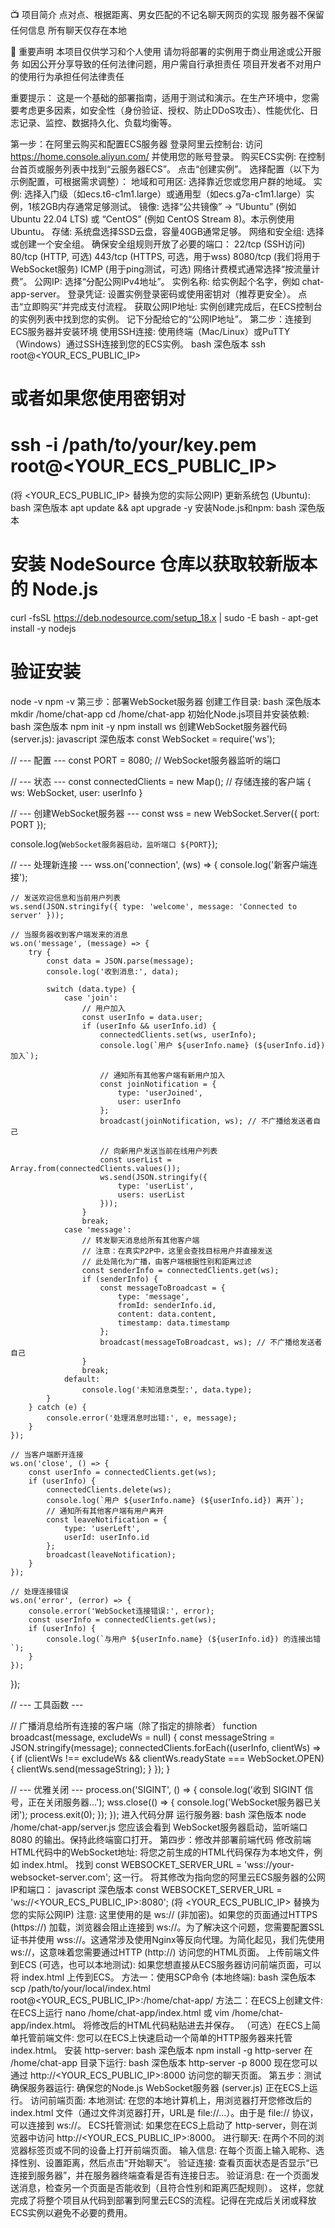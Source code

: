 📺 项目简介
点对点、根据距离、男女匹配的不记名聊天网页的实现
服务器不保留任何信息
所有聊天仅存在本地



🚨 重要声明
本项目仅供学习和个人使用
请勿将部署的实例用于商业用途或公开服务
如因公开分享导致的任何法律问题，用户需自行承担责任
项目开发者不对用户的使用行为承担任何法律责任

重要提示： 这是一个基础的部署指南，适用于测试和演示。在生产环境中，您需要考虑更多因素，如安全性（身份验证、授权、防止DDoS攻击）、性能优化、日志记录、监控、数据持久化、负载均衡等。

第一步：在阿里云购买和配置ECS服务器
登录阿里云控制台: 访问 https://home.console.aliyun.com/ 并使用您的账号登录。
购买ECS实例:
在控制台首页或服务列表中找到“云服务器ECS”。
点击“创建实例”。
选择配置（以下为示例配置，可根据需求调整）：
地域和可用区: 选择靠近您或您用户群的地域。
实例: 选择入门级（如ecs.t6-c1m1.large）或通用型（如ecs.g7a-c1m1.large）实例，1核2GB内存通常足够测试。
镜像: 选择“公共镜像” -> “Ubuntu” (例如 Ubuntu 22.04 LTS) 或 “CentOS” (例如 CentOS Stream 8)。本示例使用 Ubuntu。
存储: 系统盘选择SSD云盘，容量40GB通常足够。
网络和安全组:
选择或创建一个安全组。
确保安全组规则开放了必要的端口：
22/tcp (SSH访问)
80/tcp (HTTP, 可选)
443/tcp (HTTPS, 可选，用于wss)
8080/tcp (我们将用于WebSocket服务)
ICMP (用于ping测试，可选)
网络计费模式通常选择“按流量计费”。
公网IP: 选择“分配公网IPv4地址”。
实例名称: 给实例起个名字，例如 chat-app-server。
登录凭证: 设置实例登录密码或使用密钥对（推荐更安全）。
点击“立即购买”并完成支付流程。
获取公网IP地址:
实例创建完成后，在ECS控制台的实例列表中找到您的实例。
记下分配给它的“公网IP地址”。
第二步：连接到ECS服务器并安装环境
使用SSH连接: 使用终端（Mac/Linux）或PuTTY（Windows）通过SSH连接到您的ECS实例。
bash
深色版本
ssh root@<YOUR_ECS_PUBLIC_IP>
# 或者如果您使用密钥对
# ssh -i /path/to/your/key.pem root@<YOUR_ECS_PUBLIC_IP>
(将 <YOUR_ECS_PUBLIC_IP> 替换为您的实际公网IP)
更新系统包 (Ubuntu):
bash
深色版本
apt update && apt upgrade -y
安装Node.js和npm:
bash
深色版本
# 安装 NodeSource 仓库以获取较新版本的 Node.js
curl -fsSL https://deb.nodesource.com/setup_18.x | sudo -E bash -
apt-get install -y nodejs
# 验证安装
node -v
npm -v
第三步：部署WebSocket服务器
创建工作目录:
bash
深色版本
mkdir /home/chat-app
cd /home/chat-app
初始化Node.js项目并安装依赖:
bash
深色版本
npm init -y
npm install ws
创建WebSocket服务器代码 (server.js):
javascript
深色版本
const WebSocket = require('ws');

// --- 配置 ---
const PORT = 8080; // WebSocket服务器监听的端口

// --- 状态 ---
const connectedClients = new Map(); // 存储连接的客户端 { ws: WebSocket, user: userInfo }

// --- 创建WebSocket服务器 ---
const wss = new WebSocket.Server({ port: PORT });

console.log(`WebSocket服务器启动，监听端口 ${PORT}`);

// --- 处理新连接 ---
wss.on('connection', (ws) => {
    console.log('新客户端连接');

    // 发送欢迎信息和当前用户列表
    ws.send(JSON.stringify({ type: 'welcome', message: 'Connected to server' }));

    // 当服务器收到客户端发来的消息
    ws.on('message', (message) => {
        try {
            const data = JSON.parse(message);
            console.log('收到消息:', data);

            switch (data.type) {
                case 'join':
                    // 用户加入
                    const userInfo = data.user;
                    if (userInfo && userInfo.id) {
                        connectedClients.set(ws, userInfo);
                        console.log(`用户 ${userInfo.name} (${userInfo.id}) 加入`);

                        // 通知所有其他客户端有新用户加入
                        const joinNotification = {
                            type: 'userJoined',
                            user: userInfo
                        };
                        broadcast(joinNotification, ws); // 不广播给发送者自己

                        // 向新用户发送当前在线用户列表
                        const userList = Array.from(connectedClients.values());
                        ws.send(JSON.stringify({
                            type: 'userList',
                            users: userList
                        }));
                    }
                    break;
                case 'message':
                    // 转发聊天消息给所有其他客户端
                    // 注意：在真实P2P中，这里会查找目标用户并直接发送
                    // 此处简化为广播，由客户端根据性别和距离过滤
                    const senderInfo = connectedClients.get(ws);
                    if (senderInfo) {
                        const messageToBroadcast = {
                            type: 'message',
                            fromId: senderInfo.id,
                            content: data.content,
                            timestamp: data.timestamp
                        };
                        broadcast(messageToBroadcast, ws); // 不广播给发送者自己
                    }
                    break;
                default:
                    console.log('未知消息类型:', data.type);
            }
        } catch (e) {
            console.error('处理消息时出错:', e, message);
        }
    });

    // 当客户端断开连接
    ws.on('close', () => {
        const userInfo = connectedClients.get(ws);
        if (userInfo) {
            connectedClients.delete(ws);
            console.log(`用户 ${userInfo.name} (${userInfo.id}) 离开`);
            // 通知所有其他客户端有用户离开
            const leaveNotification = {
                type: 'userLeft',
                userId: userInfo.id
            };
            broadcast(leaveNotification);
        }
    });

    // 处理连接错误
    ws.on('error', (error) => {
        console.error('WebSocket连接错误:', error);
        const userInfo = connectedClients.get(ws);
        if (userInfo) {
            console.log(`与用户 ${userInfo.name} (${userInfo.id}) 的连接出错`);
        }
    });
});

// --- 工具函数 ---

// 广播消息给所有连接的客户端（除了指定的排除者）
function broadcast(message, excludeWs = null) {
    const messageString = JSON.stringify(message);
    connectedClients.forEach((userInfo, clientWs) => {
        if (clientWs !== excludeWs && clientWs.readyState === WebSocket.OPEN) {
            clientWs.send(messageString);
        }
    });
}

// --- 优雅关闭 ---
process.on('SIGINT', () => {
    console.log('收到 SIGINT 信号，正在关闭服务器...');
    wss.close(() => {
        console.log('WebSocket服务器已关闭');
        process.exit(0);
    });
});
进入代码分屏
运行服务器:
bash
深色版本
node /home/chat-app/server.js
您应该会看到 WebSocket服务器启动，监听端口 8080 的输出。保持此终端窗口打开。
第四步：修改并部署前端代码
修改前端HTML代码中的WebSocket地址:
将您之前生成的HTML代码保存为本地文件，例如 index.html。
找到 const WEBSOCKET_SERVER_URL = 'wss://your-websocket-server.com'; 这一行。
将其修改为指向您的阿里云ECS服务器的公网IP和端口：
javascript
深色版本
const WEBSOCKET_SERVER_URL = 'ws://<YOUR_ECS_PUBLIC_IP>:8080';
(将 <YOUR_ECS_PUBLIC_IP> 替换为您的实际公网IP)
注意: 这里使用的是 ws:// (非加密)。如果您的页面通过HTTPS (https://) 加载，浏览器会阻止连接到 ws://。为了解决这个问题，您需要配置SSL证书并使用 wss://。这通常涉及使用Nginx等反向代理。为简化起见，我们先使用 ws://，这意味着您需要通过HTTP (http://) 访问您的HTML页面。
上传前端文件到ECS (可选，也可以本地测试):
如果您想直接从ECS服务器访问前端页面，可以将 index.html 上传到ECS。
方法一：使用SCP命令 (本地终端):
bash
深色版本
scp /path/to/your/local/index.html root@<YOUR_ECS_PUBLIC_IP>:/home/chat-app/
方法二：在ECS上创建文件:
在ECS上运行 nano /home/chat-app/index.html 或 vim /home/chat-app/index.html。
将修改后的HTML代码粘贴进去并保存。
（可选）在ECS上简单托管前端文件:
您可以在ECS上快速启动一个简单的HTTP服务器来托管 index.html。
安装 http-server:
bash
深色版本
npm install -g http-server
在 /home/chat-app 目录下运行:
bash
深色版本
http-server -p 8000
现在您可以通过 http://<YOUR_ECS_PUBLIC_IP>:8000 访问您的聊天页面。
第五步：测试
确保服务器运行: 确保您的Node.js WebSocket服务器 (server.js) 正在ECS上运行。
访问前端页面:
本地测试: 在您的本地计算机上，用浏览器打开您修改后的 index.html 文件（通过文件浏览器打开，URL是 file://...）。由于是 file:// 协议，可以连接到 ws://。
ECS托管测试: 如果您在ECS上启动了 http-server，则在浏览器中访问 http://<YOUR_ECS_PUBLIC_IP>:8000。
进行聊天: 在两个不同的浏览器标签页或不同的设备上打开前端页面。
输入信息: 在每个页面上输入昵称、选择性别、设置距离，然后点击“开始聊天”。
验证连接: 查看页面状态是否显示“已连接到服务器”，并在服务器终端查看是否有连接日志。
验证消息: 在一个页面发送消息，检查另一个页面是否能收到（且符合性别和距离匹配规则）。
这样，您就完成了将整个项目从代码到部署到阿里云ECS的流程。记得在完成后关闭或释放ECS实例以避免不必要的费用。
